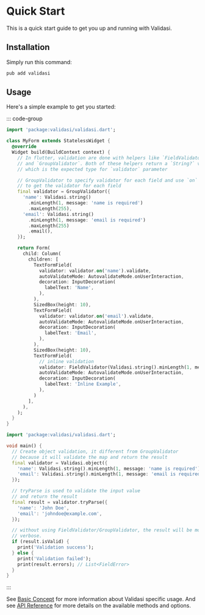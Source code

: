 # Quick Start

This is a quick start guide to get you up and running with Validasi.

## Installation

Simply run this command:

```bash
pub add validasi
```

## Usage

Here's a simple example to get you started:

::: code-group

```dart [flutter_example.dart]
import 'package:validasi/validasi.dart';

class MyForm extends StatelessWidget {
  @override
  Widget build(BuildContext context) {
    // In flutter, validation are done with helpers like `FieldValidator`
    // and `GroupValidator`. Both of these helpers return a `String?` value
    // which is the expected type for `validator` parameter

    // GroupValidator to specify validator for each field and use `on` method 
    // to get the validator for each field
    final validator = GroupValidator({
      'name': Validasi.string()
        .minLength(1, message: 'name is required')
        .maxLength(255),
      'email': Validasi.string()
        .minLength(1, message: 'email is required')
        .maxLength(255)
        .email(),
    });

    return Form(
      child: Column(
        children: [
          TextFormField(
            validator: validator.on('name').validate,
            autoValidateMode: AutovalidateMode.onUserInteraction,
            decoration: InputDecoration(
              labelText: 'Name',
            ),
          ),
          SizedBox(height: 10),
          TextFormField(
            validator: validator.on('email').validate,
            autoValidateMode: AutovalidateMode.onUserInteraction,
            decoration: InputDecoration(
              labelText: 'Email',
            ),
          ),
          SizedBox(height: 10),
          TextFormField(
            // inline validation
            validator: FieldValidator(Validasi.string().minLength(1, message: 'Inline example')).validate,
            autoValidateMode: AutovalidateMode.onUserInteraction,
            decoration: InputDecoration(
              labelText: 'Inline Example',
            ),
          )
        ],
      ),
    );
  }
}
```

```dart [dart_example.dart]
import 'package:validasi/validasi.dart';

void main() {
  // Create object validation, it different from GroupValidator
  // because it will validate the map and return the result
  final validator = Validasi.object({
    'name': Validasi.string().minLength(1, message: 'name is required').maxLength(255),
    'email': Validasi.string().minLength(1, message: 'email is required').maxLength(255).email(),
  });

  // tryParse is used to validate the input value
  // and return the result
  final result = validator.tryParse({
    'name': 'John Doe',
    'email': 'johndoe@example.com',
  });

  // without using FieldValidator/GroupValidator, the result will be more 
  // verbose.
  if (result.isValid) {
    print('Validation success');
  } else {
    print('Validation failed');
    print(result.errors); // List<FieldError>
  }
}
```

:::

See [Basic Concept](/guide/basic-concept) for more information about Validasi specific usage. And see [API Reference](https://pub.dev/documentation/validasi/latest) for more details on the available methods and options.